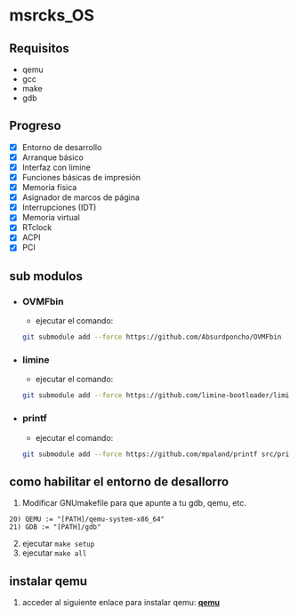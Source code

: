 # msrcks_OS

## **Requisitos**
- qemu
- gcc
- make
- gdb

## **Progreso**

- [x] Entorno de desarrollo
- [x] Arranque básico
- [x] Interfaz con limine
- [x] Funciones básicas de impresión
- [x] Memoria física
- [x] Asignador de marcos de página
- [x] Interrupciones (IDT)
- [x] Memoria virtual
- [x] RTclock
- [x] ACPI
- [x] PCI

## **sub modulos**
- ### OVMFbin
    - ejecutar el comando: 
    ```bash
    git submodule add --force https://github.com/Absurdponcho/OVMFbin
    ``` 
- ### limine
    - ejecutar el comando: 
    ```bash
    git submodule add --force https://github.com/limine-bootloader/limine
    ``` 
- ### printf
    - ejecutar el comando: 
    ```bash
    git submodule add --force https://github.com/mpaland/printf src/print/printf
    ``` 

## **como habilitar el entorno de desallorro**
1. Modificar GNUmakefile para que apunte a tu gdb, qemu, etc.
 ```make
20) QEMU := "[PATH]/qemu-system-x86_64"
21) GDB := "[PATH]/gdb"
``` 
2. ejecutar `make setup`
3. ejecutar `make all`

## **instalar qemu**
1. acceder al siguiente enlace para instalar qemu: **[qemu](https://www.linuxtechi.com/how-to-install-kvm-on-ubuntu-22-04/)**
